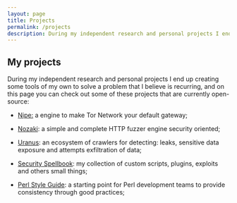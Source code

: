 ```yaml
---
layout: page
title: Projects
permalink: /projects
description: During my independent research and personal projects I end up creating some tools of my own to solve a problem that I believe is recurring, and on this page you can check out some of these projects that are currently open-source
---
```


## My projects

During my independent research and personal projects I end up creating some tools of my own to solve a problem that I believe is recurring, and on this page you can check out some of these projects that are currently open-source:

* [Nipe:](/projects/nipe) a engine to make Tor Network your default gateway;

* [Nozaki](/projects/nozaki): a simple and complete HTTP fuzzer engine security oriented;

* [Uranus](/projects/uranus): an ecosystem of crawlers for detecting: leaks, sensitive data exposure and attempts exfiltration of data;

* [Security Spellbook](/projects/security-spellbook): my collection of custom scripts, plugins, exploits and others small things;

* [Perl Style Guide](/projects/perl-style-guide): a starting point for Perl development teams to provide consistency through good practices;